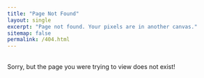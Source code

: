 ```yaml
---
title: "Page Not Found"
layout: single
excerpt: "Page not found. Your pixels are in another canvas."
sitemap: false
permalink: /404.html
---
```


<br/>Sorry, but the page you were trying to view does not exist!

<script type="text/javascript">
  var GOOG_FIXURL_LANG = 'en';
  var GOOG_FIXURL_SITE = '{{ site.url }}'
</script>
<script type="text/javascript"
  src="//linkhelp.clients.google.com/tbproxy/lh/wm/fixurl.js">
</script>
